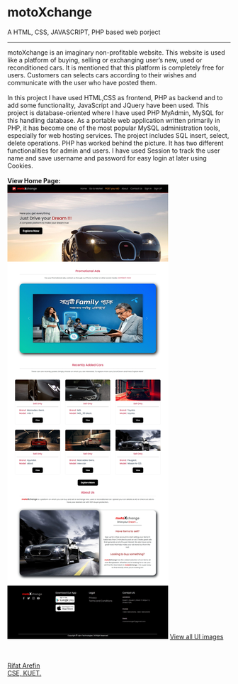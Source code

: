 # motoXchange
A HTML, CSS, JAVASCRIPT, PHP based web porject
<hr>
motoXchange is an imaginary non-profitable  website. This website is used like a platform of buying, selling or exchanging user’s new, used or reconditioned cars. It is mentioned that this platform is completely free for users. Customers can selects cars according to their wishes and communicate with the user who have posted them. 
<br>
<br>
In this project I have used HTML,CSS as frontend, PHP as backend and to add some functionality, JavaScript and JQuery have been used. This project is database-oriented where I have used PHP MyAdmin, MySQL for this handling database.
As a portable web application written primarily in PHP, it has become one of the most popular MySQL administration tools, especially for web hosting services. The project includes SQL insert, select, delete operations. PHP has worked behind the picture. It has two different functionalities for admin and users. I have used Session to track the user name and save username and password for easy login at later using Cookies.   
<br>
<br>
<b>View Home Page: </b> <br>
<img src="Project UI Images/1. Home Page.jpeg">
<a href="https://github.com/RIfatArefin32/motoXchange/commit/a3effce3a39916f8e10eec3107e1d61cafdf8bf8">View all UI images</a>

<br><br>
<a href="https://github.com/RIfatArefin32">Rifat Arefin</a><br>
<a href="https://www.kuet.ac.bd/department/CSE/">CSE, KUET.</a>
